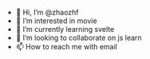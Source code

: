 - 👋 Hi, I’m @zhaozhf
- 👀 I’m interested in movie
- 🌱 I’m currently learning svelte
- 💞️ I’m looking to collaborate on js learn
- 📫 How to reach me with email

<!---
zhaozhf/zhaozhf is a ✨ special ✨ repository because its `README.md` (this file) appears on your GitHub profile.
You can click the Preview link to take a look at your changes.
--->
